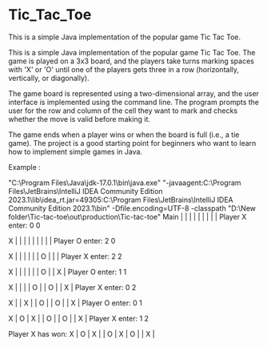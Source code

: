 # Tic_Tac_Toe
This is a simple Java implementation of the popular game Tic Tac Toe. 

This is a simple Java implementation of the popular game Tic Tac Toe. The game is played on a 3x3 board, and the players take turns marking spaces with 'X' or 'O' until one of the players gets three in a row (horizontally, vertically, or diagonally). 

The game board is represented using a two-dimensional array, and the user interface is implemented using the command line. The program prompts the user for the row and column of the cell they want to mark and checks whether the move is valid before making it.

The game ends when a player wins or when the board is full (i.e., a tie game). The project is a good starting point for beginners who want to learn how to implement simple games in Java.

Example : 

"C:\Program Files\Java\jdk-17.0.1\bin\java.exe" "-javaagent:C:\Program Files\JetBrains\IntelliJ IDEA Community Edition 2023.1\lib\idea_rt.jar=49305:C:\Program Files\JetBrains\IntelliJ IDEA Community Edition 2023.1\bin" -Dfile.encoding=UTF-8 -classpath "D:\New folder\Tic-tac-toe\out\production\Tic-tac-toe" Main
  |   |   | 
  |   |   | 
  |   |   | 
Player X enter: 0 0

X |   |   | 
  |   |   | 
  |   |   | 
Player O enter: 2 0

X |   |   | 
  |   |   | 
O |   |   | 
Player X enter: 2 2

X |   |   | 
  |   |   | 
O |   | X | 
Player O enter: 1 1

X |   |   | 
  | O |   | 
O |   | X | 
Player X enter: 0 2

X |   | X | 
  | O |   | 
O |   | X | 
Player O enter: 0 1

X | O | X | 
  | O |   | 
O |   | X | 
Player X enter: 1 2

Player X has won: 
X | O | X | 
  | O | X | 
O |   | X | 

